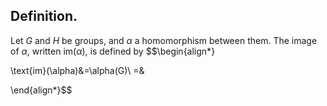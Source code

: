 
## Definition.

Let $G$ and $H$ be groups, and $\alpha$ a homomorphism between them. The image of $\alpha$, written $\text{im}(\alpha)$, is defined by
$$\begin{align*}

\text{im}(\alpha)&=\alpha(G)\\
=&

\end{align*}$$